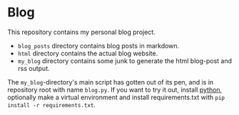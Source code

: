 # Blog

This repository contains my personal blog project.

- `blog_posts` directory contains blog posts in markdown.
- `html` directory contains the actual blog website.
- `my_blog` directory contains some junk to generate the html blog-post and rss output.

The `my_blog`-directory's main script has gotten out of its pen, and is in repository
root with name `blog.py`. If you want to try it out, install [python](https://www.python.org/),
optionally make a virtual environment and install requirements.txt with
`pip install -r requirements.txt`.
